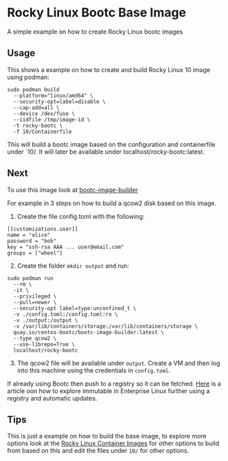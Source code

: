 # Rocky Linux Bootc Base Image
A simple example on how to create Rocky Linux bootc images

## Usage
This shows a example on how to create and build Rocky Linux 10 image using podman:
```
sudo podman build 
  --platform="linux/amd64" \
  --security-opt=label=disable \
  --cap-add=all \
  --device /dev/fuse \
  --iidfile /tmp/image-id \
  -t rocky-bootc \
  -f 10/Containerfile 
```
This will build a bootc image based on the configuration and containerfile under `10/. It will later be available under localhost/rocky-bootc:latest.

## Next
To use this image look at [bootc-image-builder](https://github.com/osbuild/bootc-image-builder)

For example in 3 steps on how to build a qcow2 disk based on this image.
1. Create the file config.toml with the following:
```
[[customizations.user]]
name = "alice"
password = "bob"
key = "ssh-rsa AAA ... user@email.com"
groups = ["wheel"]
```
2. Create the folder ```mkdir output``` and run:
```
sudo podman run 
  --rm \
  -it \
  --privileged \
  --pull=newer \
  --security-opt label=type:unconfined_t \
  -v ./config.toml:/config.toml:ro \
  -v ./output:/output \
  -v /var/lib/containers/storage:/var/lib/containers/storage \
  quay.io/centos-bootc/bootc-image-builder:latest \
  --type qcow2 \
  --use-librepo=True \
  localhost/rocky-bootc
```
3. The qcow2 file will be available under `output`. Create a VM and then log into this machine using the credentials in `config.toml`.


If already using Bootc then push to a registry so it can be fetched. [Here](https://developers.redhat.com/articles/2025/03/12/how-build-deploy-and-manage-image-mode-rhel#push_the_container_image_to_the_registry) is a article oon how to explore immutable in Enterprise Linux further using a registry and automatic updates.

## Tips
This is just a example on how to build the base image, to explore more options look at the [Rocky Linux Container Images](https://quay.io/repository/rockylinux/rockylinux?tab=tags) for other options to build from based on this and edit the files under `10/` for other options.
